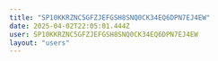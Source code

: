```yaml
---
title: "SP10KKRZNC5GFZJEFGSH8SNQ0CK34EQ6DPN7EJ4EW"
date: 2025-04-02T22:05:01.444Z
user: SP10KKRZNC5GFZJEFGSH8SNQ0CK34EQ6DPN7EJ4EW
layout: "users"
---
```

    